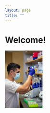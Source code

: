 ```yaml
---
layout: page
title: ""
---
```


# Welcome!
<img src="/assets/pipette.jpg" alt="Pipetting" title="test" width="25%" height="25%"/>
